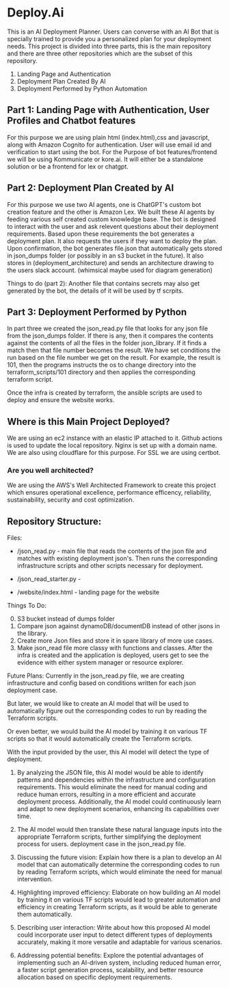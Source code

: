 # Deploy.Ai

 This is an AI Deployment Planner. Users can converse with an AI Bot that is specially trained to provide you a personalized plan for your deployment needs. This project is divided into three parts, this is the main repository and there are three other repositories which are the subset of this repository. 

1. Landing Page and Authentication
2. Deployment Plan Created By AI
3. Deployment Performed by Python Automation

## Part 1: Landing Page with Authentication, User Profiles and Chatbot features
For this purpose we are using plain html (index.html),css and javascript, along with Amazon Cognito for authentication. User will use email id and verification to start using the bot. For the Purpose of bot features/frontend we will be using Kommunicate or kore.ai. It will either be a standalone solution or be a frontend for lex or chatgpt. 


## Part 2: Deployment Plan Created by AI

For this purpose we use two AI agents, one is ChatGPT's custom bot creation feature and the other is Amazon Lex. We built these AI agents by feeding various self created custom knowledge base. The bot is designed to interact with the user and ask relevent questions about their deployment requirements. Based upon these requirements the bot generates a deployment plan. It also requests the users if they want to deploy the plan. Upon confirmation, the bot generates file.json that automatically gets stored in json_dumps folder (or possibly in an s3 bucket in the future). It also stores in (deployment_architecture) and sends an architecture drawing to the users slack account. (whimsical maybe used for diagram generation)

Things to do (part 2):
Another file that contains secrets may also get generated by the bot, the details of it will be used by tf scrpits.


## Part 3: Deployment Performed by Python

In part three we created the json_read.py file that looks for any json file from the json_dumps folder. If there is any, then it compares the contents against the contents of all the files in the folder json_library. If it finds a match then that file number becomes the result. We have set conditions the run based on the file number we get on the result. For example, the result is 101, then the programs instructs the os to change directory into the terraform_scripts/101 directory and then applies the corresponding terraform script.

Once the infra is created by terraform, the ansible scripts are used to deploy and ensure the website works.

## Where is this Main Project Deployed?

We are using an ec2 instance with an elastic IP attached to it. Github actions is used to update the local repository. Nginx is set up with a domain name. We are also using cloudflare for this purpose. For SSL we are using certbot. 

### Are you well architected?

We are using the AWS's Well Architected Framework to create this project which ensures operational excellence, performance efficency, reliability, sustainability, security and cost optimization. 



## Repository Structure:

Files:

* /json_read.py - main file that reads the contents of the json file and matches with existing deployment json's. Then runs the corresponding infrastructure scripts and other scripts necessary for deployment. 

* /json_read_starter.py - 


* /website/index.html - landing page for the website

Things To Do:

0. S3 bucket instead of dumps folder
1. Compare json against dynamoDB/documentDB instead of other jsons in the library.
2. Create more Json files and store it in spare library of more use cases.
3. Make json_read file more classy with functions and classes.
After the infra is created and the application is deployed, users get to see the evidence with either system manager or resource explorer. 

Future Plans:
Currently in the json_read.py file, we are creating infrastructure and config based on conditions written for each json deployment case.

But later, we would like to create an AI model that will be used to automatically figure out the corresponding codes to run by reading the Terraform scripts.

Or even better, we would build the AI model by training it on various TF scripts so that it would automatically create the Terraform scripts.

With the input provided by the user, this AI model will detect the type of deployment.

1. By analyzing the JSON file, this AI model would be able to identify patterns and dependencies within the infrastructure and configuration requirements. This would eliminate the need for manual coding and reduce human errors, resulting in a more efficient and accurate deployment process. Additionally, the AI model could continuously learn and adapt to new deployment scenarios, enhancing its capabilities over time. 

2. The AI model would then translate these natural language inputs into the appropriate Terraform scripts, further simplifying the deployment process for users. deployment case in the json_read.py file.

3. Discussing the future vision: Explain how there is a plan to develop an AI model that can automatically determine the corresponding codes to run by reading Terraform scripts, which would eliminate the need for manual intervention.

4. Highlighting improved efficiency: Elaborate on how building an AI model by training it on various TF scripts would lead to greater automation and efficiency in creating Terraform scripts, as it would be able to generate them automatically.

5. Describing user interaction: Write about how this proposed AI model could incorporate user input to detect different types of deployments accurately, making it more versatile and adaptable for various scenarios.

6. Addressing potential benefits: Explore the potential advantages of implementing such an AI-driven system, including reduced human error, a faster script generation process, scalability, and better resource allocation based on specific deployment requirements.




